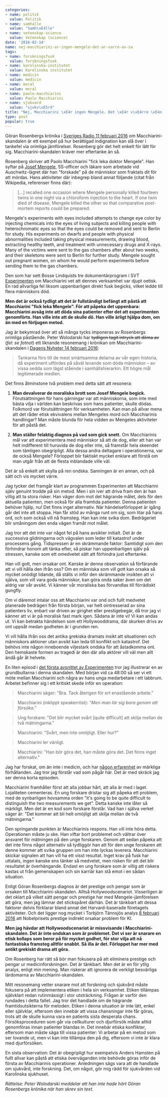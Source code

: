 ```yaml
---
categories:
- name: politik
  value: Politik
- name: samhalle
  value: "Samh\xE4lle"
- name: vetenskap-science
  value: Vetenskap (science)
date: '2016-02-14'
name: nej-macchiarini-ar-ingen-mengele-det-ar-varre-an-sa
tags:
- name: forskningsfusk
  value: forskningsfusk
- name: karolinska-institutet
  value: Karolinska institutet
- name: medicin
  value: medicin
- name: moral
  value: moral
- name: paolo-macchiarini
  value: Paolo Macchiarini
- name: sjukvard
  value: "sjukv\xE5rd"
title: "Nej, Macchiarini \xE4r ingen Mengele. Det \xE4r v\xE4rre \xE4n s\xE5"
type: post
popular: true
---
```

Göran Rosenbergs krönika i [Sveriges Radio 11 februari 2016](http://sverigesradio.se/sida/artikel.aspx?programid=438&artikel=6366460) om Macchiarini-skandalen är ett exempel på hur berättigad indignation kan slå över i tankefel via orimliga jämförelser. Rosenberg gör det helt enkelt för lätt för sig. Macchiarini-skandalen kräver mer eftertanke än så.



Rosenberg skriver att Paolo Macchiarini "fick leka doktor Mengele". Han syftar på [Josef Mengele](https://en.wikipedia.org/wiki/Josef_Mengele), SS-officer och läkare som arbetade vid Auschwitz-lägret där han "forskade" på de människor som fraktats dit för att mördas. Hans aktiviteter där inbegrep bland annat följande (citat från Wikipedia, referenser finns där):

> [...] recalled one occasion where Mengele personally killed fourteen twins in one night via a chloroform injection to the heart. If one twin died of disease, Mengele killed the other so that comparative post-mortem reports could be prepared.

Mengele's experiments with eyes included attempts to change eye color by injecting chemicals into the eyes of living subjects and killing people with heterochromatic eyes so that the eyes could be removed and sent to Berlin for study. His experiments on dwarfs and people with physical abnormalities included taking physical measurements, drawing blood, extracting healthy teeth, and treatment with unnecessary drugs and X-rays. Many of the victims were sent to the gas chambers after about two weeks, and their skeletons were sent to Berlin for further study. Mengele sought out pregnant women, on whom he would perform experiments before sending them to the gas chambers.

Den som har sett Bosse Lindquists tre dokumentärprogram i SVT [Experimenten](http://www.svtplay.se/video/5848124/experimenten/dokument-inifran-experimenten-stjarnkirurgen) om Macchiarini vet att dennes verksamhet var djupt oetisk. En rad allvarliga fel liksom uppenbarligen direkt fusk begicks, vilket ledde till flera människors död.

**Men det är också tydligt att det är fullständigt befängt att påstå att Macchiarini "fick leka Mengele". För att påpeka det uppenbara: Macchiarini avsåg inte att döda sina patienter efter det att experimenten genomförts. Han ville inte att de skulle dö. Han ville ärligt hjälpa dom, om än med en förljugen metod.**

Jag är bekymrad över att så många tycks imponeras av Rosenbergs orimliga påstående. Peter Wolodarski har <del datetime="2016-02-14T19:51:54+00:00">tydligen tagit intryck att döma av</del> (*fel: se fotnot*) ett liknande resonemang i krönikan om Macchiarini-skandalen i [Dagens Nyheter 14 februari 2016](http://www.dn.se/nyheter/peter-wolodarski-manniskan-utnyttjad-i-hennes-svagaste-tillstand/):

> Tankarna förs till de mest smärtsamma delarna av vår egen historia, då experiment utfördes på såväl levande som döda människor – av vissa sedda som lägst stående i samhällshierarkin. Ett högre mål legitimerade medlen.

Det finns åtminstone två problem med detta sätt att resonera:

1) **Man devalverar de moraliska brott som Josef Mengele begick.** Förutsättningen för hans gärningar var att människorna, som inte med bästa vilja i världen kan beskrivas som hans patienter, skulle dödas. Folkmord var förutsättningen för verksamheten. Kan man på allvar mena att det råder etisk ekvivalens mellan Mengeles mord och Macchiarinis handlingar? Man måste blunda för hela vidden av Mengeles aktiviteter för att påstå det.

2) **Man ställer felaktig diagnos på vad som gick snett.** Om Macchiarinis mål var att experimentera med människor så att de dog, eller att han var helt indifferent till huruvida de dog eller inte, så framstår hela skeendet som tämligen obegripligt. Alla dessa andra deltagare i operationerna, var de också Mengele? Förloppet blir faktiskt mycket enklare att förstå om man utgår från att de flesta inblandade ville väl.

Det är så enkelt att skylla på ren ondska. Sanningen är en annan, och på sätt och vis mycket värre.

Jag tycker det framgår klart av programmen Experimenten att Macchiarini själv genuint trodde på sin metod. Men i sin iver att driva fram den är han villig att ta stora risker. Han väger dom mot det hägrande målet, dels för den aktuella patienten, men också för alla framtida patienter. Denna patienten behöver hjälp, nu! Det finns inget alternativ. När händelseförloppet är igång går det inte att stoppa. Han får stöd av många runt om sig, som litar på hans ord, och som också vill nå framsteg. Han kan inte svika dom. Bedrägeriet blir småningom den enda vägen framåt mot målet.

Jag tror att det inte var något fel på hans avsikter initialt. Det är de successiva glidningarna och vägvalen som leder till katastrof under processens gång. Tidspressen är en skrämmande faktor: Samtidigt som den förhindrar honom att tänka efter, så piskar han uppenbarligen själv på stressen, kanske som ett omedvetet sätt att förhindra just eftertanke.

Han vill gott, men orsakar ont. Kanske är denna observation så förfärande att vi vill hålla den ifrån oss? Om en människa som vill gott kan orsaka så mycket onödigt lidande, då ställs vi inför den skrämmande insikten att vi själva, som vill vara goda människor, kan göra onda saker även om det aldrig var vår avsikt. Vi känner vår moraliska bas förvandlas till förrädiskt gungfly.

Om vi däremot intalar oss att Macchiarini var ond och fullt medvetet planerade bedrägeri från första början, var helt ointresserad av sina patienters liv, enbart var driven av girighet eller prestigebegär, då tror jag vi känner att vi är på moralisk fast mark igen. Sådana är inte vi! Vi kan andas ut. Vi kan betrakta händelsen som ett Hollywooddrama, där skurken drivs av ont uppsåt medan godheten är i grunden ren.

Vi vill hålla ifrån oss det antika grekiska dramats insikt att situationen och människors aktioner utan avsikt kan leda till konflikt och katastrof. Det behövs inte någon inneboende viljestark ondska för att åstadkomma ont. Den hemskaste formen av tragedi är den där alla aktörer vill väl men allt ändå går åt helvete.

En liten episod i [det första avsnittet av Experimenten](http://www.svtplay.se/video/5848124/experimenten/dokument-inifran-experimenten-stjarnkirurgen) tror jag illustrerar en av grundbultarna i denna skandalen. Med början vid ca 48:00 så ser vi ett möte mellan Macchiarini och några av hans unga medarbetare i ett labbrum. Arbetet befinner sig i ett kritiskt skede inför en operation:

> Macchiarini säger: "Bra. Tack återigen för ert enastående arbete."

> Macchiarini (inklippt speakerröst): *"Men man lär sig bara genom att försöka."*

> Ung forskare: "Det blir mycket svårt [quite difficult] att skilja mellan de två mätningarna."

> Macchiarini: "Svårt, men inte omöjligt. Eller hur?"

> Macchiarini ler vänligt.

> Macchiarini: "Han bör göra det, han måste göra det. Det finns inget alternativ."

Jag har forskat, om än inte i medicin, och har [någon erfarenhet](/2013/02/04/vetenskapens-varld-forskningsfusk-eller-slarv/) av märkliga förhållanden. Jag tror jag förstår vad som pågår här. Det är med skräck jag ser denna korta episoden.

Macchiarini framhåller först att alla jobbar hårt, att alla är med i laget. Lojaliteten cementeras. En ung forskare dristar sig att påpeka ett problem, med de synbarligen hovsamma orden "it's going to be quite difficult to distinguish the two measurements we get". Detta kanske inte låter så märkligt. Men det är en kod som forskare förstår. Vad han i själva verket säger är: "Det kommer att bli helt omöjligt att skilja mellan de två mätningarna."

Den springande punkten är Macchiarinis respons. Han vill inte höra detta. Operationen måste ju ske. Han viftar bort problemet och vältrar över ansvaret för mätningen på den unge forskaren. Genom att sedan påpeka att det inte finns något alternativ så tydliggör han att för den unge forskaren att denne kommer att svika gruppen om han inte lyckas leverera. Macchiarini skickar signalen att han vill ha ett visst resultat. Inget krav på fusk har uttalats, ingen kanske ens tänker så medvetet, men risken för att det blir resultatet är överhängande. Endast en ung forskare som är villig att riskera kastas ut från gemenskapen och sin karriär kan stå emot i en sådan situation.

Enligt Göran Rosenbergs diagnos är det prestige och pengar som är orsaken till Macchiarini-skandalen. Alltså Hollywoodscenariot. Visserligen är det oklart på vilket sätt pengar och prestige har med Mengele-jämförelsen att göra, men jag lämnar det stickspåret därhän. Det är tänkbart att dessa faktorer delvis förklarar bland annat det Harvard-baserade företagets aktiviteter. Och det ligger nog mycket i Torbjörn Tännsjös analys [8 februari 2016](http://www.dn.se/nyheter/vetenskap/ki-rektor-radfragade-inte-etiska-radet/) att Nobelprisets prestige indirekt orsakar problem för KI.

**Men jag hävdar att Hollywoodscenariot är missvisande i Macchiarini-skandalen. Det är inte ondskan som är problemet. Det vi ser är snarare en etisk kollaps som beror på för mycket godhet, för stor vilja att nå fantastiska framsteg alltför snabbt. Så illa är det. Förloppet har mer med antikt grekiskt drama att göra.**

Om Rosenberg har rätt så bör man fokusera på att eliminera prestige och pengar ur medicinforskningen. Det är tänkbart. Men det är en för ytlig analys, enligt min mening. Man riskerar att ignorera de verkligt besvärliga lärdomarna av Macchiarini-skandalen.

Mitt resonemang vetter snarare mot att forskning och sjukvård måste fokusera på att implementera etiken i hela sin verksamhet. Etiken tillämpas självklart redan rutinmässigt i stor utsträckning. Frågan är varför den rundades i detta fallet. Jag tror det handlade om de hägrande framtidsutsikterna för metoden. Etiken i denna situation är inte lätt, enkel eller självklar, eftersom den innebär att vissa chansningar inte får göras, trots att de skulle kunna vara en patients sista desperata chans. Försöksproceduren som går via cellkulturer och djurförsök måste alltid genomföras innan patienter blandas in. Det innebär etiska konflikter, eftersom man måste säga till vissa patienter: Vi arbetar på en metod som ser lovande ut, men vi kan inte tillämpa den på dig, eftersom vi inte är klara med djurförsöken.

En sista observation: Det är obegripligt hur exempelvis Anders Hamsten på fullt allvar kan påstå att etiska överväganden inte behövde göras inför de första av Macchiarinis operationer. Anledningen sägs vara att de handlade om sjukvård, inte forskning. Det, om något, gör mig rädd för sjukvården vid Karolinska sjukhuset.

*Rättelse: Peter Wolodarski meddelar att han inte hade hört Göran Rosenbergs krönika när han skrev sin text.*

